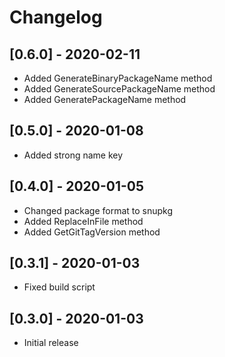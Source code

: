 # Changelog

## [0.6.0] - 2020-02-11
- Added GenerateBinaryPackageName method
- Added GenerateSourcePackageName method
- Added GeneratePackageName method

## [0.5.0] - 2020-01-08
- Added strong name key

## [0.4.0] - 2020-01-05
- Changed package format to snupkg
- Added ReplaceInFile method
- Added GetGitTagVersion method

## [0.3.1] - 2020-01-03
- Fixed build script

## [0.3.0] - 2020-01-03
- Initial release